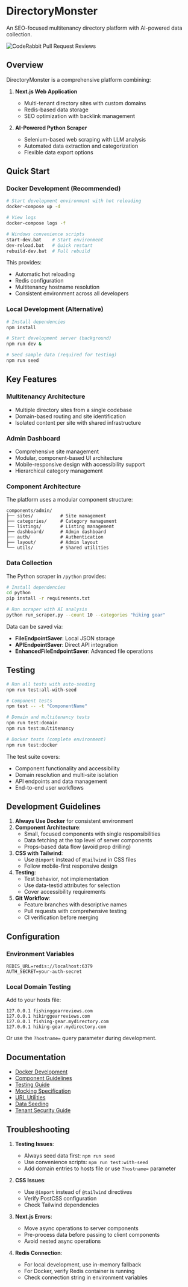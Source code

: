 # DirectoryMonster

An SEO-focused multitenancy directory platform with AI-powered data collection.

![CodeRabbit Pull Request Reviews](https://img.shields.io/coderabbit/prs/github/TSavo/directorymonster?utm_source=oss&utm_medium=github&utm_campaign=TSavo%2Fdirectorymonster&labelColor=171717&color=FF570A&link=https%3A%2F%2Fcoderabbit.ai&label=CodeRabbit+Reviews)

## Overview

DirectoryMonster is a comprehensive platform combining:

1. **Next.js Web Application**
   - Multi-tenant directory sites with custom domains
   - Redis-based data storage
   - SEO optimization with backlink management

2. **AI-Powered Python Scraper**
   - Selenium-based web scraping with LLM analysis
   - Automated data extraction and categorization
   - Flexible data export options

## Quick Start

### Docker Development (Recommended)

```bash
# Start development environment with hot reloading
docker-compose up -d

# View logs
docker-compose logs -f

# Windows convenience scripts
start-dev.bat    # Start environment
dev-reload.bat   # Quick restart
rebuild-dev.bat  # Full rebuild
```

This provides:
- Automatic hot reloading
- Redis configuration
- Multitenancy hostname resolution
- Consistent environment across all developers

### Local Development (Alternative)

```bash
# Install dependencies
npm install

# Start development server (background)
npm run dev &

# Seed sample data (required for testing)
npm run seed
```

## Key Features

### Multitenancy Architecture

- Multiple directory sites from a single codebase
- Domain-based routing and site identification
- Isolated content per site with shared infrastructure

### Admin Dashboard

- Comprehensive site management
- Modular, component-based UI architecture
- Mobile-responsive design with accessibility support
- Hierarchical category management

### Component Architecture

The platform uses a modular component structure:

```
components/admin/
├── sites/          # Site management
├── categories/     # Category management
├── listings/       # Listing management
├── dashboard/      # Admin dashboard
├── auth/           # Authentication
├── layout/         # Admin layout
└── utils/          # Shared utilities
```

### Data Collection

The Python scraper in `/python` provides:

```bash
# Install dependencies
cd python
pip install -r requirements.txt

# Run scraper with AI analysis
python run_scraper.py --count 10 --categories "hiking gear"
```

Data can be saved via:
- **FileEndpointSaver**: Local JSON storage
- **APIEndpointSaver**: Direct API integration
- **EnhancedFileEndpointSaver**: Advanced file operations

## Testing

```bash
# Run all tests with auto-seeding
npm run test:all-with-seed

# Component tests
npm test -- -t "ComponentName"

# Domain and multitenancy tests
npm run test:domain
npm run test:multitenancy

# Docker tests (complete environment)
npm run test:docker
```

The test suite covers:
- Component functionality and accessibility
- Domain resolution and multi-site isolation
- API endpoints and data management
- End-to-end user workflows

## Development Guidelines

1. **Always Use Docker** for consistent environment
2. **Component Architecture**:
   - Small, focused components with single responsibilities
   - Data fetching at the top level of server components
   - Props-based data flow (avoid prop drilling)
3. **CSS with Tailwind**:
   - Use `@import` instead of `@tailwind` in CSS files
   - Follow mobile-first responsive design
4. **Testing**:
   - Test behavior, not implementation
   - Use data-testid attributes for selection
   - Cover accessibility requirements
5. **Git Workflow**:
   - Feature branches with descriptive names
   - Pull requests with comprehensive testing
   - CI verification before merging

## Configuration

### Environment Variables

```
REDIS_URL=redis://localhost:6379
AUTH_SECRET=your-auth-secret
```

### Local Domain Testing

Add to your hosts file:
```
127.0.0.1 fishinggearreviews.com
127.0.0.1 hikinggearreviews.com
127.0.0.1 fishing-gear.mydirectory.com
127.0.0.1 hiking-gear.mydirectory.com
```

Or use the `?hostname=` query parameter during development.

## Documentation

- [Docker Development](DOCKER-DEV.md)
- [Component Guidelines](docs/components.md)
- [Testing Guide](docs/TESTING_GUIDE.md)
- [Mocking Specification](docs/MOCKING_SPECIFICATION.md)
- [URL Utilities](docs/url-utilities.md)
- [Data Seeding](docs/seeding.md)
- [Tenant Security Guide](docs/TENANT_SECURITY_GUIDE.md)

## Troubleshooting

1. **Testing Issues**:
   - Always seed data first: `npm run seed`
   - Use convenience scripts: `npm run test:with-seed`
   - Add domain entries to hosts file or use `?hostname=` parameter

2. **CSS Issues**:
   - Use `@import` instead of `@tailwind` directives
   - Verify PostCSS configuration
   - Check Tailwind dependencies

3. **Next.js Errors**:
   - Move async operations to server components
   - Pre-process data before passing to client components
   - Avoid nested async operations

4. **Redis Connection**:
   - For local development, use in-memory fallback
   - For Docker, verify Redis container is running
   - Check connection string in environment variables